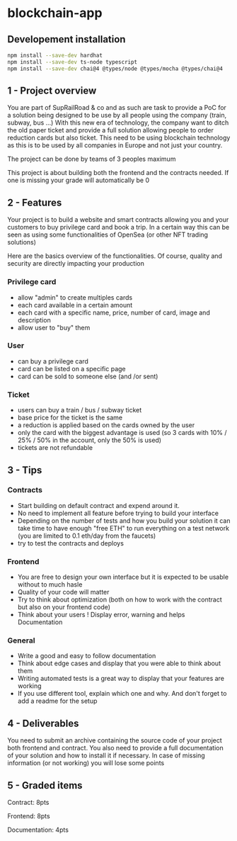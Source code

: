 # blockchain-app

## Developement installation

```bash
npm install --save-dev hardhat
npm install --save-dev ts-node typescript
npm install --save-dev chai@4 @types/node @types/mocha @types/chai@4
```

## 1 - Project overview

You are part of SupRailRoad & co and as such are task to provide a PoC for a solution being designed to be use by all people using the company (train, subway, bus ...)
With this new era of technology, the company want to ditch the old paper ticket and provide a full solution allowing people to order reduction cards but also ticket. This need to be using blockchain technology as this is to be used by all companies in Europe and not just your country.

The project can be done by teams of 3 peoples maximum

This project is about building both the frontend and the contracts needed. If one is missing your grade will automatically be 0

## 2 - Features

Your project is to build a website and smart contracts allowing you and your customers to buy privilege card and book a trip. In a certain way this can be seen as using some functionalities of OpenSea (or other NFT trading solutions)

Here are the basics overview of the functionalities. Of course, quality and security are directly impacting your production

### Privilege card

- allow "admin" to create multiples cards
- each card available in a certain amount
- each card with a specific name, price, number of card, image and description
- allow user to "buy" them

### User

- can buy a privilege card
- card can be listed on a specific page
- card can be sold to someone else (and /or sent)

### Ticket

- users can buy a train / bus / subway ticket
- base price for the ticket is the same
- a reduction is applied based on the cards owned by the user
- only the card with the biggest advantage is used (so 3 cards with 10% / 25% / 50% in the account, only the 50% is used)
- tickets are not refundable

## 3 - Tips

### Contracts

- Start building on default contract and expend around it.
- No need to implement all feature before trying to build your interface
- Depending on the number of tests and how you build your solution it can take time to have enough "free ETH" to run everything on a test network (you are limited to 0.1 eth/day from the faucets)
- try to test the contracts and deploys

### Frontend

- You are free to design your own interface but it is expected to be usable without to much hasle
- Quality of your code will matter
- Try to think about optimization (both on how to work with the contract but also on your frontend code)
- Think about your users ! Display error, warning and helps
  Documentation

### General

- Write a good and easy to follow documentation
- Think about edge cases and display that you were able to think about them
- Writing automated tests is a great way to display that your features are working
- If you use different tool, explain which one and why. And don't forget to add a readme for the setup

## 4 - Deliverables

You need to submit an archive containing the source code of your project both frontend and contract. You also need to provide a full documentation of your solution and how to install it if necessary. In case of missing information (or not working) you will lose some points

## 5 - Graded items

Contract: 8pts

Frontend: 8pts

Documentation: 4pts
